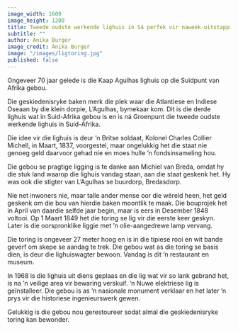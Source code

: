 ```yaml
---
image_width: 1600
image_height: 1200
title: Tweede oudste werkende lighuis in SA perfek vir naweek-uitstappie
subtitle: ""
author: Anika Burger
image_credit: Anika Burger
image: "/images/ligtoring.jpg"
published: false
---
```


Ongeveer 70 jaar gelede is die Kaap Agulhas lighuis op die Suidpunt van Afrika gebou.

Die geskiedenisryke baken merk die plek waar die Atlantiese en Indiese Oseaan by die klein dorpie, L’Agulhas, bymekaar kom. Dit is die derde lighuis wat in Suid-Afrika gebou is en is ná Groenpunt die tweede oudste werkende lighuis in Suid-Afrika.

Die idee vir die lighuis is deur ’n Britse soldaat, Kolonel Charles Collier Michell, in Maart, 1837, voorgestel, maar ongelukkig het die staat nie genoeg geld daarvoor gehad nie en moes hulle ’n fondsinsameling hou.

Die gebou se pragtige ligging is te danke aan Michiel van Breda, omdat hy die stuk land waarop die lighuis vandag staan, aan die staat geskenk het. Hy was ook die stigter van L’Agulhas se buurdorp, Bredasdorp.

Nie net inwoners nie, maar talle ander mense oor die wêreld heen, het geld geskenk om die bou van hierdie baken moontlik te maak. Die bouprojek het in April van daardie selfde jaar begin, maar is eers in Desember 1848 voltooi. Op 1 Maart 1849 het die toring se lig vir die eerste keer geskyn. Later is die oorspronklike liggie met ’n olie-aangedrewe lamp vervang.

Die toring is ongeveer 27 meter hoog en is in die tipiese rooi en wit bande geverf om skepe se aandag te trek. Die gebou wat as die toring se basis dien, is deur die lighuiswagter bewoon. Vandag is dit ’n restaurant en museum.

In 1968 is die lighuis uit diens geplaas en die lig wat vir so lank gebrand het, is na ’n veilige area vir bewaring verskuif. ‘n Nuwe elektriese lig is geïnstalleer. Die gebou is as ’n nasionale monument verklaar en het later ’n prys vir die historiese ingenieurswerk gewen.

Gelukkig is die gebou nou gerestoureer sodat almal die geskiedenisryke toring kan bewonder.

